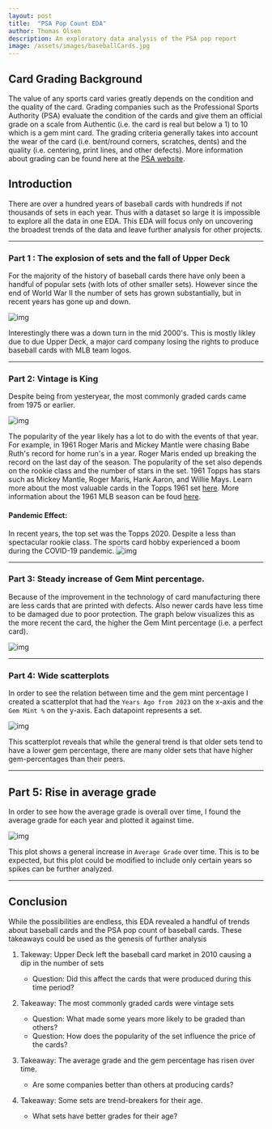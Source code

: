 ```yaml
---
layout: post
title:  "PSA Pop Count EDA"
author: Thomas Olsen
description: An exploratory data analysis of the PSA pop report
image: /assets/images/baseballCards.jpg
---
```


## Card Grading Background
The value of any sports card varies greatly depends on the condition and the quality of the card. Grading companies such as the Professional Sports Authority (PSA) evaluate the condition of the cards and give them an official grade on a scale from Authentic (i.e. the card is real but below a 1) to 10 which is a gem mint card.  The grading criteria generally takes into account the wear of the card (i.e. bent/round corners, scratches, dents) and the quality (i.e. centering, print lines, and other defects).
More information about grading can be found here at the [PSA website](https://www.psacard.com/gradingstandards).

## Introduction
There are over a hundred years of baseball cards with hundreds if not thousands of sets in each year.  Thus with a dataset so large it is impossible to explore all the data in one EDA.  This EDA will focus only on uncovering the broadest trends of the data and leave further analysis for other projects.

***
### Part 1 : The explosion of sets and the fall of Upper Deck
For the majority of the history of baseball cards there have only been a handful of popular sets (with lots of other smaller sets).  However since the end of World War II the number of sets has grown substantially, but in recent years has gone up and down.

![img](/assets/images/numberOfSets.png)

Interestingly there was a down turn in the mid 2000's.  This is mostly likley due to due Upper Deck, a major card company losing the rights to produce baseball cards with MLB team logos.

***

### Part 2: Vintage is King 

Despite being from yesteryear, the most commonly graded cards came from 1975 or earlier.

![img](/assets/images/topSetPopCol2.png)

The popularity of the year likely has a lot to do with the events of that year.  For example, in 1961 Roger Maris and Mickey Mantle were chasing Babe Ruth's record for home run's in a year.  Roger Maris ended up breaking the record on the last day of the season.  The popularity of the set also depends on the rookie class and the number of stars in the set.  1961 Topps has stars such as Mickey Mantle, Roger Maris, Hank Aaron, and Willie Mays.  Learn more about the most valuable cards in the  Topps 1961 set [here](https://www.oldsportscards.com/1961-topps-baseball-cards/).  More information about the 1961 MLB season can be foud [here](https://en.wikipedia.org/wiki/1961_Major_League_Baseball_season).

#### Pandemic Effect:
In recent years, the top set was the Topps 2020. Despite a less than spectacular rookie class. The sports card hobby experienced a boom during the COVID-19 pandemic.
![img](/assets/images/recentSets.png)

***
### Part 3: Steady increase of Gem Mint percentage.
Because of the improvement in the technology of card manufacturing there are less cards that are printed with defects.  Also newer cards have less time to be damaged due to poor protection.  The graph below visualizes this as the more recent the card, the higher the Gem Mint percentage (i.e. a perfect card).

![img](/assets/images/gem_mt.png)

***
### Part 4: Wide scatterplots
In order to see the relation between time and the gem mint percentage I created a scatterplot that had the `Years Ago from 2023` on the x-axis and the `Gem Mint %` on the y-axis.  Each datapoint represents a set.

![img](/assets/images/scatterPlot_1945.png)

This scatterplot reveals that while the general trend is that older sets tend to have a lower gem percentage, there are many older sets that have higher gem-percentages than their peers. 

***
## Part 5: Rise in average grade
In order to see how the average grade is overall over time, I found the average grade for each year and plotted it against time.

![img](/assets/images/averageGrade.png)

This plot shows a general increase in `Average Grade` over time. This is to be expected, but this plot could be modified to include only certain years so spikes can be further analyzed.

***
## Conclusion
While the possibilities are endless, this EDA revealed a handful of trends about baseball cards and the PSA pop count of baseball cards. These takeaways could be used as the genesis of further analysis

1) Takeway: Upper Deck left the baseball card market in 2010 causing a dip in the number of sets
   * Question: Did this affect the cards that were produced during this time period?
     
2) Takeaway: The most commonly graded cards were vintage sets
   * Question: What made some years more likely to be graded than others?
   * Question: How does the popularity of the set influence the price of the cards?

3) Takeaway: The average grade and the gem percentage has risen over time.
   * Are some companies better than others at producing cards?

4) Takeaway: Some sets are trend-breakers for their age.
   * What sets have better grades for their age?
